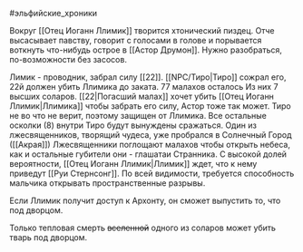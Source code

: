 #эльфийские_хроники 

Вокруг [[Отец Иоганн Ллимик]] творится хтонический пиздец. Отче высасывает павству, говорит с голосами в голове и порывается воткнуть что-нибудь острое в [[Астор Друмон]]. Нужно разобраться, по-возможности без засосов.

Лимик - проводник, забрал силу [[22]]. [[NPC/Тиро|Тиро]] сожрал его, 22й должен убить Ллимика до заката. 
77 малахов осталось Из них 7 высших соларов. 
[[22|Погасший малах]] хочет убить [[Отец Иоганн Ллимик|Ллимика]] чтобы забрать его силу, Астор тоже так может. 
Тиро не во что не верит, поэтому защищен от Ллимика.
Все остальные осколки (8) внутри Тиро будут вынуждены сражаться.
Один из лжесвященников, творящий чудеса, уже пробрался в Солнечный Город ([[Акрая]])
Лжесвященники поглощают малахов чтобы открыть небеса, как и остальные губители они - глашатаи Странника.
С высокой долей вероятности, [[Отец Иоганн Ллимик|Ллимик]] ждет, что к нему приведут [[Руи Стернсонг]]. По всей видимости, требуется способность мальчика открывать пространственные разрывы.

Если Ллимик получит доступ к Архонту, он сможет выпустить то, что под дворцом.

Только тепловая смерть ~~вселенной~~ одного из соларов может убить тварь под дворцом. 